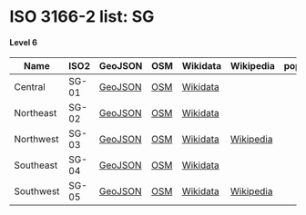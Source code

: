 # ISO 3166-2 list: SG


#### Level 6
Name | ISO2 | GeoJSON | OSM | Wikidata | Wikipedia | population 
--- | --- | --- | --- | --- | --- | --- 
Central | SG-01 | [GeoJSON](../../export/geojson/q7/iso2/SG/SG-01.geojson) | [OSM](https://www.openstreetmap.org/relation/3831712) | [Wikidata](https://www.wikidata.org/wiki/Q2544592) |  | 
Northeast | SG-02 | [GeoJSON](../../export/geojson/q7/iso2/SG/SG-02.geojson) | [OSM](https://www.openstreetmap.org/relation/3831713) | [Wikidata](https://www.wikidata.org/wiki/Q3710534) |  | 
Northwest | SG-03 | [GeoJSON](../../export/geojson/q7/iso2/SG/SG-03.geojson) | [OSM](https://www.openstreetmap.org/relation/3831714) | [Wikidata](https://www.wikidata.org/wiki/Q5784118) | [Wikipedia](http://en.wikipedia.org/wiki/en%3ANorth%20West%20Community%20Development%20Council) | 
Southeast | SG-04 | [GeoJSON](../../export/geojson/q7/iso2/SG/SG-04.geojson) | [OSM](https://www.openstreetmap.org/relation/3831715) | [Wikidata](https://www.wikidata.org/wiki/Q1687545) |  | 
Southwest | SG-05 | [GeoJSON](../../export/geojson/q7/iso2/SG/SG-05.geojson) | [OSM](https://www.openstreetmap.org/relation/3831716) | [Wikidata](https://www.wikidata.org/wiki/Q5784126) | [Wikipedia](http://en.wikipedia.org/wiki/en%3ASouth%20West%20Community%20Development%20Council) | 
